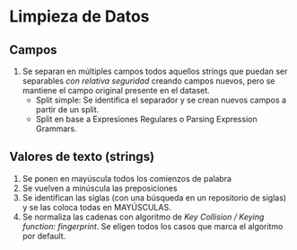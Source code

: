 Limpieza de Datos
===

## Campos

1. Se separan en múltiples campos todos aquellos strings que puedan ser separables *con relativa seguridad* creando campos nuevos, pero se mantiene el campo original presente en el dataset.
    - Split simple: Se identifica el separador y se crean nuevos campos a partir de un split.
    - Split en base a Expresiones Regulares o Parsing Expression Grammars. 
   
## Valores de texto (strings)

1. Se ponen en mayúscula todos los comienzos de palabra
2. Se vuelven a minúscula las preposiciones
3. Se identifican las siglas (con una búsqueda en un repositorio de siglas) y se las coloca todas en MAYÚSCULAS.
4. Se normaliza las cadenas con algoritmo de *Key Collision / Keying function: fingerprint*. Se eligen todos los casos que marca el algoritmo por default.

